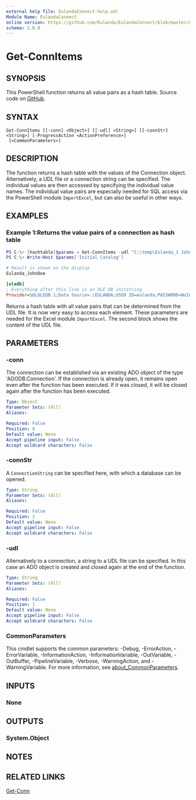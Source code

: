 ```yaml
---
external help file: EulandaConnect-help.xml
Module Name: EulandaConnect
online version: https://github.com/Eulanda/EulandaConnect/blob/master/docs/Get-ConnItems.md
schema: 2.0.0
---
```


# Get-ConnItems

## SYNOPSIS
This PowerShell function returns all value pairs as a hash table. Source code on [GitHub](https://github.com/Eulanda/EulandaConnect/blob/master/source/public/Get-ConnItems.ps1).

## SYNTAX

```
Get-ConnItems [[-conn] <Object>] [[-udl] <String>] [[-connStr] <String>] [-ProgressAction <ActionPreference>]
 [<CommonParameters>]
```

## DESCRIPTION
The function returns a hash table with the values of the Connection object. Alternatively, a UDL file or a connection string can be specified. The individual values are then accessed by specifying the individual value names. The individual value pairs are especially needed for SQL access via the PowerShell module `ImportExcel`, but can also be useful in other ways.

## EXAMPLES

### Example 1:Returns the value pairs of a connection as hash table
```powershell
PS C:\> [hashtable]$params = Get-ConnItems -udl "C:\temp\Eulanda_1 JohnDoe.udl"
PS C:\> Write-Host $params['Initial Catalog']

# Result is shown on the display
Eulanda_JohnDoe
```

```ini
[oledb]
; Everything after this line is an OLE DB initstring
Provider=SQLOLEDB.1;Data Source=.\EULANDA;USER ID=eulanda;PASSWORD=NoIdea;Initial Catalog=Eulanda_JohnDoe;Persist Security Info=True
```

Returns a hash table with all value pairs that can be determined from the UDL file. It is now very easy to access each element. These parameters are needed for the Excel module `ImportExcel`. The second block shows the content of the UDL file.

## PARAMETERS

### -conn
The connection can be established via an existing ADO object of the type 'ADODB.Connection'. If the connection is already open, it remains open even after the function has been executed. If it was closed, it will be closed again after the function has been executed.

```yaml
Type: Object
Parameter Sets: (All)
Aliases:

Required: False
Position: 0
Default value: None
Accept pipeline input: False
Accept wildcard characters: False
```

### -connStr
A `ConnectionString` can be specified here, with which a database can be opened.

```yaml
Type: String
Parameter Sets: (All)
Aliases:

Required: False
Position: 2
Default value: None
Accept pipeline input: False
Accept wildcard characters: False
```

### -udl
Alternatively to a connection, a string to a UDL file can be specified. In this case an ADO object is created and closed again at the end of the function.

```yaml
Type: String
Parameter Sets: (All)
Aliases:

Required: False
Position: 1
Default value: None
Accept pipeline input: False
Accept wildcard characters: False
```


### CommonParameters
This cmdlet supports the common parameters: -Debug, -ErrorAction, -ErrorVariable, -InformationAction, -InformationVariable, -OutVariable, -OutBuffer, -PipelineVariable, -Verbose, -WarningAction, and -WarningVariable. For more information, see [about_CommonParameters](http://go.microsoft.com/fwlink/?LinkID=113216).

## INPUTS

### None

## OUTPUTS

### System.Object
## NOTES

## RELATED LINKS

[Get-Conn](../functions/Get-Conn.md)





